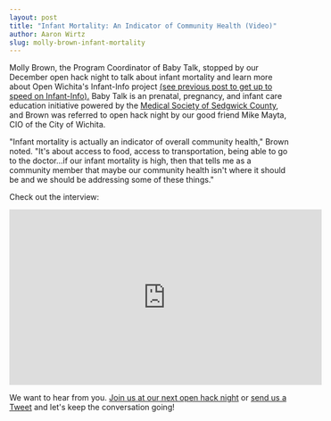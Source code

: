 ```yaml
---
layout: post
title: "Infant Mortality: An Indicator of Community Health (Video)"
author: Aaron Wirtz
slug: molly-brown-infant-mortality
---
```


Molly Brown, the Program Coordinator of Baby Talk, stopped by our December open hack night to talk about infant mortality and learn more about Open Wichita's Infant-Info project [(see previous post to get up to speed on Infant-Info).](http://openwichita.com/infant-info-project-highlight/) Baby Talk is an prenatal, pregnancy, and infant care education initiative powered by the [Medical Society of Sedgwick County](http://www.mssconline.org/index.php/baby-talk/), and Brown was referred to open hack night by our good friend Mike Mayta, CIO of the City of Wichita.

"Infant mortality is actually an indicator of overall community health," Brown noted. "It's about access to food, access to transportation, being able to go to the doctor...if our infant mortality is high, then that tells me as a community member that maybe our community health isn't where it should be and we should be addressing some of these things." 

Check out the interview: 

<iframe width="560" height="315" src="https://www.youtube.com/embed/Nbyx6cNqD1E" frameborder="0" allowfullscreen></iframe>

We want to hear from you. [Join us at our next open hack night](http://www.meetup.com/openwichita/) or [send us a Tweet](https://twitter.com/openwichita) and let's keep the conversation going!


